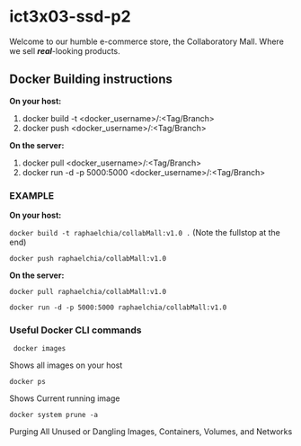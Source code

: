 # ict3x03-ssd-p2
Welcome to our humble e-commerce store, the Collaboratory Mall. Where we sell _**real**_-looking products.

## Docker Building instructions
**On your host:**
1. docker build -t <docker_username>/<anyName>:<Tag/Branch>
1. docker push <docker_username>/<anyName>:<Tag/Branch>

**On the server:**
1. docker pull <docker_username>/<anyName>:<Tag/Branch>
1. docker run -d -p 5000:5000 <docker_username>/<anyName>:<Tag/Branch>


### **EXAMPLE**

**On your host:**

`docker build -t raphaelchia/collabMall:v1.0 .` (Note the fullstop at the end)

`docker push raphaelchia/collabMall:v1.0`

**On the server:**

`docker pull raphaelchia/collabMall:v1.0`

`docker run -d -p 5000:5000 raphaelchia/collabMall:v1.0`

### Useful Docker CLI commands
` docker images`

Shows all images on your host

` docker ps `

Shows Current running image

`docker system prune -a`

Purging All Unused or Dangling Images, Containers, Volumes, and Networks
